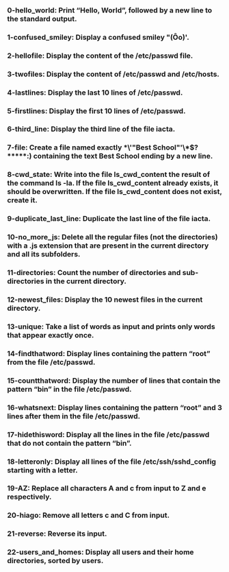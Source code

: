 ### 0-hello_world: Print “Hello, World”, followed by a new line to the standard output.
### 1-confused_smiley: Display a confused smiley "(Ôo)'.
### 2-hellofile: Display the content of the /etc/passwd file.
### 3-twofiles: Display the content of /etc/passwd and /etc/hosts.
### 4-lastlines: Display the last 10 lines of /etc/passwd.
### 5-firstlines: Display the first 10 lines of /etc/passwd.
### 6-third_line: Display the third line of the file iacta.
### 7-file: Create a file named exactly \*\\'"Best School"\'\\*$\?\*\*\*\*\*:) containing the text Best School ending by a new line.
### 8-cwd_state: Write into the file ls_cwd_content the result of the command ls -la. If the file ls_cwd_content already exists, it should be overwritten. If the file ls_cwd_content does not exist, create it.
### 9-duplicate_last_line: Duplicate the last line of the file iacta.
### 10-no_more_js: Delete all the regular files (not the directories) with a .js extension that are present in the current directory and all its subfolders.
### 11-directories: Count the number of directories and sub-directories in the current directory.
### 12-newest_files: Display the 10 newest files in the current directory.
### 13-unique: Take a list of words as input and prints only words that appear exactly once.
### 14-findthatword: Display lines containing the pattern “root” from the file /etc/passwd.
### 15-countthatword: Display the number of lines that contain the pattern “bin” in the file /etc/passwd.
### 16-whatsnext: Display lines containing the pattern “root” and 3 lines after them in the file /etc/passwd.
### 17-hidethisword: Display all the lines in the file /etc/passwd that do not contain the pattern “bin”.
### 18-letteronly: Display all lines of the file /etc/ssh/sshd_config starting with a letter.
### 19-AZ: Replace all characters A and c from input to Z and e respectively.
### 20-hiago: Remove all letters c and C from input.
### 21-reverse: Reverse its input.
### 22-users_and_homes: Display all users and their home directories, sorted by users.

